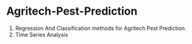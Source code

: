 # Agritech-Pest-Prediction
1. Regression And Classification methods for Agritech Pest Prediction.
2. Time Series Analysis
